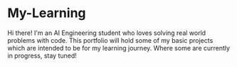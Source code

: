 # My-Learning
Hi there! I'm an AI Engineering student who loves solving real world problems with code. This portfolio will hold some of my basic projects which are intended to be for my learning journey. Where some are currently in progress, stay tuned! 
